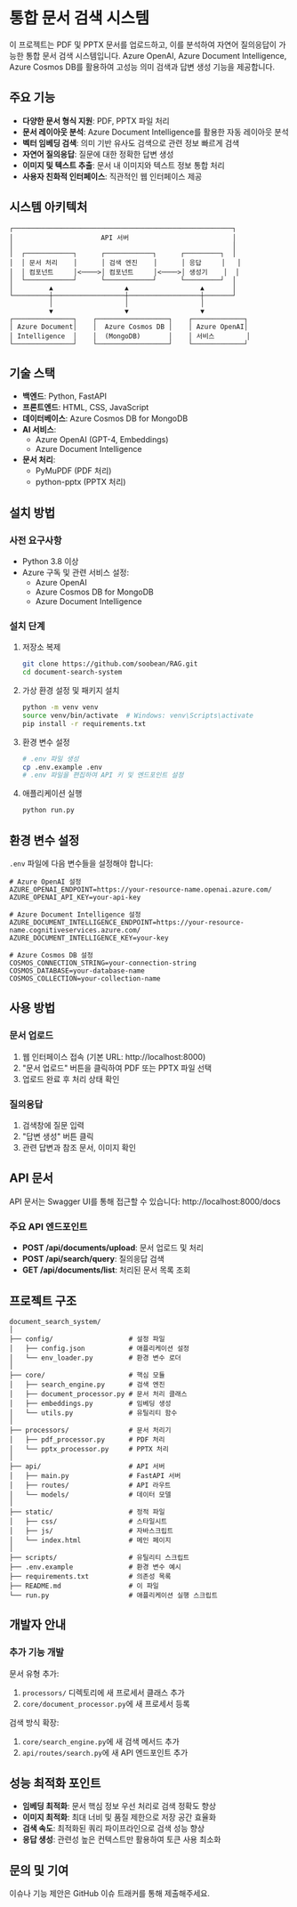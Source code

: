 # 통합 문서 검색 시스템

이 프로젝트는 PDF 및 PPTX 문서를 업로드하고, 이를 분석하여 자연어 질의응답이 가능한 통합 문서 검색 시스템입니다. Azure OpenAI, Azure Document Intelligence, Azure Cosmos DB를 활용하여 고성능 의미 검색과 답변 생성 기능을 제공합니다.

## 주요 기능

- **다양한 문서 형식 지원**: PDF, PPTX 파일 처리
- **문서 레이아웃 분석**: Azure Document Intelligence를 활용한 자동 레이아웃 분석
- **벡터 임베딩 검색**: 의미 기반 유사도 검색으로 관련 정보 빠르게 검색
- **자연어 질의응답**: 질문에 대한 정확한 답변 생성
- **이미지 및 텍스트 추출**: 문서 내 이미지와 텍스트 정보 통합 처리
- **사용자 친화적 인터페이스**: 직관적인 웹 인터페이스 제공

## 시스템 아키텍처

```
┌───────────────────────────────────────────────────────┐
│                      API 서버                          │
│                                                       │
│  ┌────────────┐      ┌────────────┐      ┌─────────┐  │
│  │ 문서 처리    │      │ 검색 엔진    │      │ 응답     │   │
│  │ 컴포넌트     │<────>│ 컴포넌트     │<────>│ 생성기    │  │ 
│  └────────────┘      └────────────┘      └─────────┘  │
│         ▲                  ▲                  ▲       │
└─────────┼──────────────────┼──────────────────┼───────┘
          │                  │                  │
          ▼                  ▼                  ▼
┌───────────────┐    ┌──────────────────┐    ┌─────────────┐
│ Azure Document│    │  Azure Cosmos DB │    │ Azure OpenAI│
│ Intelligence  │    │  (MongoDB)       │    │ 서비스        │
└───────────────┘    └──────────────────┘    └─────────────┘
```

## 기술 스택

- **백엔드**: Python, FastAPI
- **프론트엔드**: HTML, CSS, JavaScript
- **데이터베이스**: Azure Cosmos DB for MongoDB
- **AI 서비스**:
  - Azure OpenAI (GPT-4, Embeddings)
  - Azure Document Intelligence
- **문서 처리**:
  - PyMuPDF (PDF 처리)
  - python-pptx (PPTX 처리)

## 설치 방법

### 사전 요구사항

- Python 3.8 이상
- Azure 구독 및 관련 서비스 설정:
  - Azure OpenAI
  - Azure Cosmos DB for MongoDB
  - Azure Document Intelligence

### 설치 단계

1. 저장소 복제
   ```bash
   git clone https://github.com/soobean/RAG.git
   cd document-search-system
   ```

2. 가상 환경 설정 및 패키지 설치
   ```bash
   python -m venv venv
   source venv/bin/activate  # Windows: venv\Scripts\activate
   pip install -r requirements.txt
   ```

3. 환경 변수 설정
   ```bash
   # .env 파일 생성
   cp .env.example .env
   # .env 파일을 편집하여 API 키 및 엔드포인트 설정
   ```

4. 애플리케이션 실행
   ```bash
   python run.py
   ```

## 환경 변수 설정

`.env` 파일에 다음 변수들을 설정해야 합니다:

```
# Azure OpenAI 설정
AZURE_OPENAI_ENDPOINT=https://your-resource-name.openai.azure.com/
AZURE_OPENAI_API_KEY=your-api-key

# Azure Document Intelligence 설정
AZURE_DOCUMENT_INTELLIGENCE_ENDPOINT=https://your-resource-name.cognitiveservices.azure.com/
AZURE_DOCUMENT_INTELLIGENCE_KEY=your-key

# Azure Cosmos DB 설정
COSMOS_CONNECTION_STRING=your-connection-string
COSMOS_DATABASE=your-database-name
COSMOS_COLLECTION=your-collection-name
```

## 사용 방법

### 문서 업로드

1. 웹 인터페이스 접속 (기본 URL: http://localhost:8000)
2. "문서 업로드" 버튼을 클릭하여 PDF 또는 PPTX 파일 선택
3. 업로드 완료 후 처리 상태 확인

### 질의응답

1. 검색창에 질문 입력
2. "답변 생성" 버튼 클릭
3. 관련 답변과 참조 문서, 이미지 확인

## API 문서

API 문서는 Swagger UI를 통해 접근할 수 있습니다: http://localhost:8000/docs

### 주요 API 엔드포인트

- **POST /api/documents/upload**: 문서 업로드 및 처리
- **POST /api/search/query**: 질의응답 검색
- **GET /api/documents/list**: 처리된 문서 목록 조회

## 프로젝트 구조

```
document_search_system/
│
├── config/                   # 설정 파일
│   ├── config.json           # 애플리케이션 설정
│   └── env_loader.py         # 환경 변수 로더
│
├── core/                     # 핵심 모듈
│   ├── search_engine.py      # 검색 엔진
│   ├── document_processor.py # 문서 처리 클래스
│   ├── embeddings.py         # 임베딩 생성
│   └── utils.py              # 유틸리티 함수
│
├── processors/               # 문서 처리기
│   ├── pdf_processor.py      # PDF 처리
│   └── pptx_processor.py     # PPTX 처리
│
├── api/                      # API 서버
│   ├── main.py               # FastAPI 서버
│   ├── routes/               # API 라우트
│   └── models/               # 데이터 모델
│
├── static/                   # 정적 파일
│   ├── css/                  # 스타일시트
│   ├── js/                   # 자바스크립트
│   └── index.html            # 메인 페이지
│
├── scripts/                  # 유틸리티 스크립트
├── .env.example              # 환경 변수 예시
├── requirements.txt          # 의존성 목록
├── README.md                 # 이 파일
└── run.py                    # 애플리케이션 실행 스크립트
```

## 개발자 안내

### 추가 기능 개발

문서 유형 추가:
1. `processors/` 디렉토리에 새 프로세서 클래스 추가
2. `core/document_processor.py`에 새 프로세서 등록

검색 방식 확장:
1. `core/search_engine.py`에 새 검색 메서드 추가
2. `api/routes/search.py`에 새 API 엔드포인트 추가


## 성능 최적화 포인트

- **임베딩 최적화**: 문서 핵심 정보 우선 처리로 검색 정확도 향상
- **이미지 최적화**: 최대 너비 및 품질 제한으로 저장 공간 효율화
- **검색 속도**: 최적화된 쿼리 파이프라인으로 검색 성능 향상
- **응답 생성**: 관련성 높은 컨텍스트만 활용하여 토큰 사용 최소화


## 문의 및 기여

이슈나 기능 제안은 GitHub 이슈 트래커를 통해 제출해주세요.
